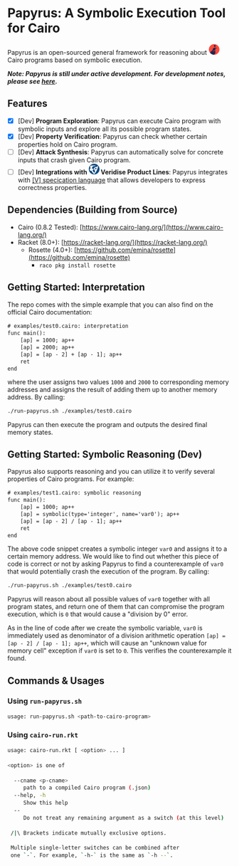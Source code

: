# Papyrus: A Symbolic Execution Tool for Cairo

<div>Papyrus is an open-sourced general framework for reasoning about <img src="./docs/cairo-icon.png" width=24px> Cairo programs based on symbolic execution.</div>

***Note: Papyrus is still under active development. For development notes, please see [here](./DEV.md).***

## Features

- [x] [Dev] **Program Exploration**: Papyrus can execute Cairo program with symbolic inputs and explore all its possible program states.
- [x] [Dev] **Property Verification**: Papyrus can check whether certain properties hold on Cairo program.
- [ ] [Dev] **Attack Synthesis**: Papyrus can automatically solve for concrete inputs that crash given Cairo program.
- [ ] [Dev] **Integrations with <img src="./docs/veridise-icon.png" width=24px> Veridise Product Lines**: Papyrus integrates with [[V] specication language](https://github.com/Veridise/V) that allows developers to express correctness properties.

## Dependencies (Building from Source)

- Cairo (0.8.2 Tested): [https://www.cairo-lang.org/](https://www.cairo-lang.org/)
- Racket (8.0+): [https://racket-lang.org/](https://racket-lang.org/)
  - Rosette (4.0+): [https://github.com/emina/rosette](https://github.com/emina/rosette)
    - `raco pkg install rosette`

## Getting Started: Interpretation

The repo comes with the simple example that you can also find on the official Cairo documentation:

```cairo
# examples/test0.cairo: interpretation
func main():
    [ap] = 1000; ap++
    [ap] = 2000; ap++
    [ap] = [ap - 2] + [ap - 1]; ap++
    ret
end
```

where the user assigns two values `1000` and `2000` to corresponding memory addresses and assigns the result of adding them up to another memory address. By calling:

```bash
./run-papyrus.sh ./examples/test0.cairo
```

Papyrus can then execute the program and outputs the desired final memory states.

## Getting Started: Symbolic Reasoning (Dev)

Papyrus also supports reasoning and you can utilize it to verify several properties of Cairo programs. For example:

```cairo
# examples/test1.cairo: symbolic reasoning
func main():
    [ap] = 1000; ap++
    [ap] = symbolic(type='integer', name='var0'); ap++
    [ap] = [ap - 2] / [ap - 1]; ap++
    ret
end
```

The above code snippet creates a symbolic integer `var0` and assigns it to a certain memory address. We would like to find out whether this piece of code is correct or not by asking Papyrus to find a counterexample of `var0` that would potentially crash the execution of the program. By calling:

```bash
./run-papyrus.sh ./examples/test0.cairo
```

Papyrus will reason about all possible values of `var0` together with all program states, and return one of them that can compromise the program execution, which is `0` that would cause a "division by 0" error. 

As in the line of code after we create the symbolic variable, `var0` is immediately used as denominator of a division arithmetic operation `[ap] = [ap - 2] / [ap - 1]; ap++`, which will cause an "unknown value for memory cell"  exception if `var0` is set to `0`. This verifies the counterexample it found.

## Commands & Usages

### Using `run-papyrus.sh`

```bash
usage: run-papyrus.sh <path-to-cairo-program>
```

### Using `cairo-run.rkt`

```bash
usage: cairo-run.rkt [ <option> ... ]

<option> is one of

  --cname <p-cname>
     path to a compiled Cairo program (.json)
  --help, -h
     Show this help
  --
     Do not treat any remaining argument as a switch (at this level)

 /|\ Brackets indicate mutually exclusive options.

 Multiple single-letter switches can be combined after
 one `-`. For example, `-h-` is the same as `-h --`.
```